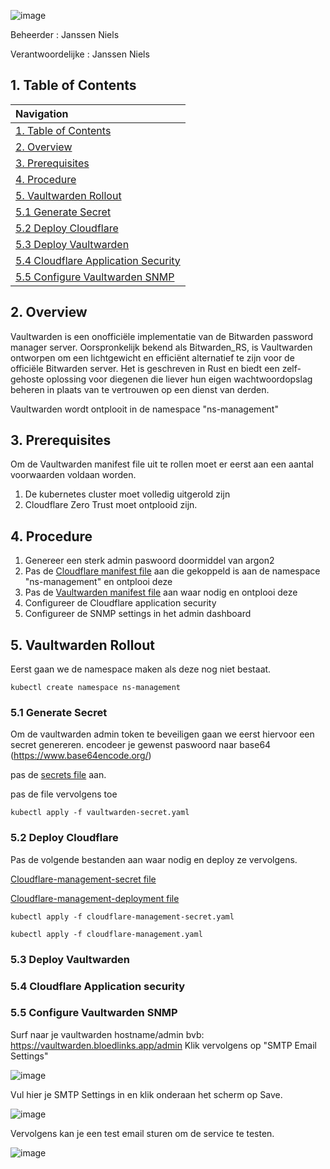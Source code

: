 ![image](https://github.com/michaelthielemans/ProjectHosting/assets/119003253/a40ff127-84f0-46df-a5e7-285ff7b7a913)

Beheerder : Janssen Niels

Verantwoordelijke : Janssen Niels

## 1. Table of Contents 

| Navigation |             
| :-------------------------------------------------  |
| [1. Table of Contents](#1-table-of-contents)             |
| [2. Overview](#2-overview)  |
| [3. Prerequisites](#3-prerequisites)                     |
| [4. Procedure](#4-procedure)       |
| [5. Vaultwarden Rollout](#5-vaultwarden-rollout)         |
| [5.1 Generate Secret](#51-generate-admin-password)     |
| [5.2 Deploy Cloudflare](#52-deploy-cloudflare)           |
| [5.3 Deploy Vaultwarden](#53-deploy-vaultwarden)         |
| [5.4 Cloudflare Application Security](#54-cloudflare-application-security)         |
| [5.5 Configure Vaultwarden SNMP](#54-configure-vaultwarden-snmp)         |

## 2. Overview

Vaultwarden is een onofficiële implementatie van de Bitwarden password manager server. Oorspronkelijk bekend als Bitwarden_RS, is Vaultwarden ontworpen om een lichtgewicht en efficiënt alternatief te zijn voor de officiële Bitwarden server. Het is geschreven in Rust en biedt een zelf-gehoste oplossing voor diegenen die liever hun eigen wachtwoordopslag beheren in plaats van te vertrouwen op een dienst van derden.

Vaultwarden wordt ontplooit in de namespace "ns-management"

## 3. Prerequisites 

Om de Vaultwarden manifest file uit te rollen moet er eerst aan een aantal voorwaarden voldaan worden. 

1. De kubernetes cluster moet volledig uitgerold zijn
2. Cloudflare Zero Trust moet ontplooid zijn.

## 4. Procedure

1. Genereer een sterk admin paswoord doormiddel van argon2
2. Pas de [Cloudflare manifest file](cloudflare.yaml) aan die gekoppeld is aan de namespace "ns-management" en ontplooi deze
3. Pas de [Vaultwarden manifest file](vaultwarden.yaml) aan waar nodig en ontplooi deze
4. Configureer de Cloudflare application security
5. Configureer de SNMP settings in het admin dashboard

## 5. Vaultwarden Rollout

Eerst gaan we de namespace maken als deze nog niet bestaat.


```kubectl create namespace ns-management```

### 5.1 Generate Secret 

Om de vaultwarden admin token te beveiligen gaan we eerst hiervoor een secret genereren. 
encodeer je gewenst paswoord naar base64 (https://www.base64encode.org/)

pas de [secrets file](vaultwarden-secret.yaml) aan.

pas de file vervolgens toe 

```kubectl apply -f vaultwarden-secret.yaml ```

### 5.2 Deploy Cloudflare

Pas de volgende bestanden aan waar nodig en deploy ze vervolgens.

[Cloudflare-management-secret file](/Cloudflare/namespace-management/cloudflare-management-secret.yaml)

[Cloudflare-management-deployment file](/Cloudflare/namespace-management/cloudflare-management.yaml)

```kubectl apply -f cloudflare-management-secret.yaml ```

```kubectl apply -f cloudflare-management.yaml ```

### 5.3 Deploy Vaultwarden



### 5.4 Cloudflare Application security 
### 5.5 Configure Vaultwarden SNMP 

Surf naar je vaultwarden hostname/admin bvb: https://vaultwarden.bloedlinks.app/admin
Klik vervolgens op "SMTP Email Settings"

![image](https://github.com/michaelthielemans/ProjectHosting/assets/119003253/8c4e94ab-cfea-4f4d-bae2-59f057c8ce15)

Vul hier je SMTP Settings in en klik onderaan het scherm op Save. 

![image](https://github.com/michaelthielemans/ProjectHosting/assets/119003253/d90be41c-20af-4cab-8295-08f29c22c7c2)

Vervolgens kan je een test email sturen om de service te testen. 

![image](https://github.com/michaelthielemans/ProjectHosting/assets/119003253/9aeec110-d6ad-4773-a559-4e466726d94b)

